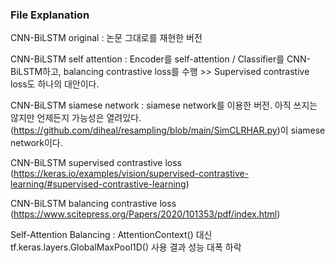 ### File Explanation
CNN-BiLSTM original : 논문 그대로를 재현한 버전


CNN-BiLSTM self attention : Encoder를 self-attention / Classifier를 CNN-BiLSTM하고, balancing contrastive loss를 수행 >> Supervised contrastive loss도 하나의 대안이다.


CNN-BiLSTM siamese network : siamese network를 이용한 버전. 아직 쓰지는 않지만 언제든지 가능성은 열려있다. (https://github.com/diheal/resampling/blob/main/SimCLRHAR.py)이 siamese network이다.


CNN-BiLSTM supervised contrastive loss
(https://keras.io/examples/vision/supervised-contrastive-learning/#supervised-contrastive-learning)

CNN-BiLSTM balancing contrastive loss
(https://www.scitepress.org/Papers/2020/101353/pdf/index.html)


Self-Attention Balancing : AttentionContext() 대신 tf.keras.layers.GlobalMaxPool1D() 사용 결과 성능 대폭 하락
